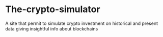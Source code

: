 # The-crypto-simulator
A site that permit to simulate crypto investment on historical and present data giving insightful info about blockchains
